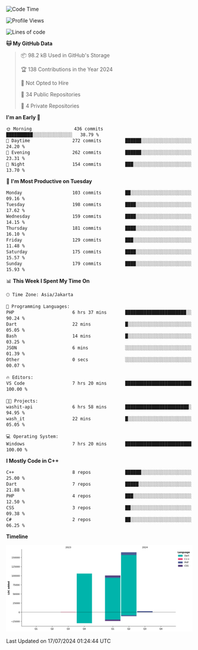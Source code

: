 <!--START_SECTION:waka-->
![Code Time](http://img.shields.io/badge/Code%20Time-134%20hrs%2042%20mins-blue)

![Profile Views](http://img.shields.io/badge/Profile%20Views-0-blue)

![Lines of code](https://img.shields.io/badge/From%20Hello%20World%20I%27ve%20Written-372.4%20thousand%20lines%20of%20code-blue)

**🐱 My GitHub Data** 

> 📦 98.2 kB Used in GitHub's Storage 
 > 
> 🏆 138 Contributions in the Year 2024
 > 
> 🚫 Not Opted to Hire
 > 
> 📜 34 Public Repositories 
 > 
> 🔑 4 Private Repositories 
 > 
**I'm an Early 🐤** 

```text
🌞 Morning                436 commits         ██████████░░░░░░░░░░░░░░░   38.79 % 
🌆 Daytime                272 commits         ██████░░░░░░░░░░░░░░░░░░░   24.20 % 
🌃 Evening                262 commits         ██████░░░░░░░░░░░░░░░░░░░   23.31 % 
🌙 Night                  154 commits         ███░░░░░░░░░░░░░░░░░░░░░░   13.70 % 
```
📅 **I'm Most Productive on Tuesday** 

```text
Monday                   103 commits         ██░░░░░░░░░░░░░░░░░░░░░░░   09.16 % 
Tuesday                  198 commits         ████░░░░░░░░░░░░░░░░░░░░░   17.62 % 
Wednesday                159 commits         ████░░░░░░░░░░░░░░░░░░░░░   14.15 % 
Thursday                 181 commits         ████░░░░░░░░░░░░░░░░░░░░░   16.10 % 
Friday                   129 commits         ███░░░░░░░░░░░░░░░░░░░░░░   11.48 % 
Saturday                 175 commits         ████░░░░░░░░░░░░░░░░░░░░░   15.57 % 
Sunday                   179 commits         ████░░░░░░░░░░░░░░░░░░░░░   15.93 % 
```


📊 **This Week I Spent My Time On** 

```text
🕑︎ Time Zone: Asia/Jakarta

💬 Programming Languages: 
PHP                      6 hrs 37 mins       ███████████████████████░░   90.24 % 
Dart                     22 mins             █░░░░░░░░░░░░░░░░░░░░░░░░   05.05 % 
Bash                     14 mins             █░░░░░░░░░░░░░░░░░░░░░░░░   03.25 % 
JSON                     6 mins              ░░░░░░░░░░░░░░░░░░░░░░░░░   01.39 % 
Other                    0 secs              ░░░░░░░░░░░░░░░░░░░░░░░░░   00.07 % 

🔥 Editors: 
VS Code                  7 hrs 20 mins       █████████████████████████   100.00 % 

🐱‍💻 Projects: 
washit-api               6 hrs 58 mins       ████████████████████████░   94.95 % 
wash_it                  22 mins             █░░░░░░░░░░░░░░░░░░░░░░░░   05.05 % 

💻 Operating System: 
Windows                  7 hrs 20 mins       █████████████████████████   100.00 % 
```

**I Mostly Code in C++** 

```text
C++                      8 repos             ██████░░░░░░░░░░░░░░░░░░░   25.00 % 
Dart                     7 repos             █████░░░░░░░░░░░░░░░░░░░░   21.88 % 
PHP                      4 repos             ███░░░░░░░░░░░░░░░░░░░░░░   12.50 % 
CSS                      3 repos             ██░░░░░░░░░░░░░░░░░░░░░░░   09.38 % 
C#                       2 repos             ██░░░░░░░░░░░░░░░░░░░░░░░   06.25 % 
```



**Timeline**

![Lines of Code chart](https://raw.githubusercontent.com/PradiptaAhmad/PradiptaAhmad/main/assets/bar_graph.png)


 Last Updated on 17/07/2024 01:24:44 UTC
<!--END_SECTION:waka-->

